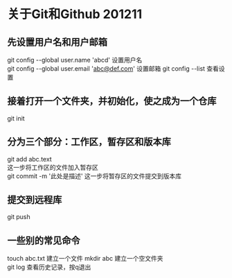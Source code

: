 # 关于Git和Github 201211
## 先设置用户名和用户邮箱
git config --global user.name 'abcd' 设置用户名  
git config --global user.email 'abc@def.com' 设置邮箱
git config --list 查看设置
## 接着打开一个文件夹，并初始化，使之成为一个仓库
git init
## 分为三个部分：工作区，暂存区和版本库
git add abc.text  
这一步将工作区的文件加入暂存区  
git commit -m '此处是描述' 这一步将暂存区的文件提交到版本库
## 提交到远程库
git push
## 一些别的常见命令
touch abc.txt 建立一个文件
mkdir abc 建立一个空文件夹  
git log  查看历史记录，按q退出  

